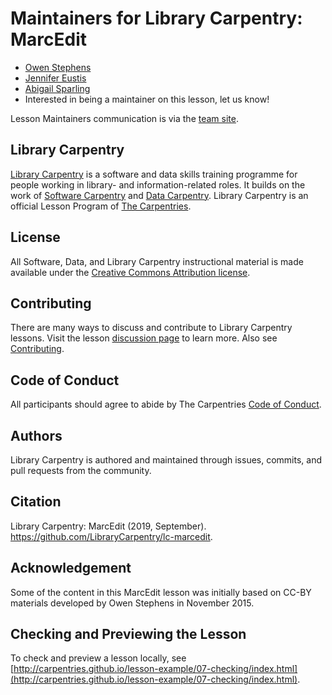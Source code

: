 # Maintainers for Library Carpentry: MarcEdit

- [Owen Stephens](https://github.com/ostephens)
- [Jennifer Eustis](https://github.com/jenmawe)
- [Abigail Sparling](https://github.com/abigailsparling)
- Interested in being a maintainer on this lesson, let us know!

Lesson Maintainers communication is via the [team site](https://github.com/orgs/LibraryCarpentry/teams/lc-marcedit-maintainers).

## Library Carpentry

[Library Carpentry](https://librarycarpentry.org) is a software and data skills training programme for people working in library- and information-related roles. It builds on the work of [Software Carpentry](http://software-carpentry.org/) and [Data Carpentry](http://www.datacarpentry.org/). Library Carpentry is an official Lesson Program of [The Carpentries](https://carpentries.org/).

## License

All Software, Data, and Library Carpentry instructional material is made available under the [Creative Commons Attribution
license](https://github.com/LibraryCarpentry/lc-marcedit/blob/gh-pages/LICENSE.md).

## Contributing

There are many ways to discuss and contribute to Library Carpentry lessons. Visit the lesson [discussion page](https://librarycarpentry.org/lc-marcedit/discuss/index.html) to learn more. Also see [Contributing](https://github.com/LibraryCarpentry/lc-marcedit/blob/gh-pages/CONTRIBUTING.md).

## Code of Conduct

All participants should agree to abide by The Carpentries [Code of Conduct](https://docs.carpentries.org/topic_folders/policies/code-of-conduct.html).

## Authors

Library Carpentry is authored and maintained through issues, commits, and pull requests from the community.

## Citation

Library Carpentry: MarcEdit (2019, September). https://github.com/LibraryCarpentry/lc-marcedit. 

## Acknowledgement

Some of the content in this MarcEdit lesson was initially based on CC-BY materials developed by Owen Stephens in November 2015.

## Checking and Previewing the Lesson

To check and preview a lesson locally, see [http://carpentries.github.io/lesson-example/07-checking/index.html](http://carpentries.github.io/lesson-example/07-checking/index.html).
